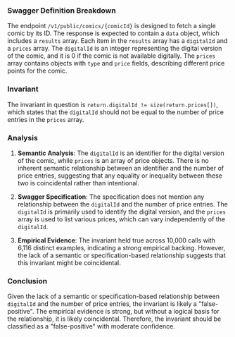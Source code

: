 ### Swagger Definition Breakdown

The endpoint `/v1/public/comics/{comicId}` is designed to fetch a single comic by its ID. The response is expected to contain a `data` object, which includes a `results` array. Each item in the `results` array has a `digitalId` and a `prices` array. The `digitalId` is an integer representing the digital version of the comic, and it is 0 if the comic is not available digitally. The `prices` array contains objects with `type` and `price` fields, describing different price points for the comic.

### Invariant

The invariant in question is `return.digitalId != size(return.prices[])`, which states that the `digitalId` should not be equal to the number of price entries in the `prices` array.

### Analysis

1. **Semantic Analysis**: The `digitalId` is an identifier for the digital version of the comic, while `prices` is an array of price objects. There is no inherent semantic relationship between an identifier and the number of price entries, suggesting that any equality or inequality between these two is coincidental rather than intentional.

2. **Swagger Specification**: The specification does not mention any relationship between the `digitalId` and the number of price entries. The `digitalId` is primarily used to identify the digital version, and the `prices` array is used to list various prices, which can vary independently of the `digitalId`.

3. **Empirical Evidence**: The invariant held true across 10,000 calls with 6,116 distinct examples, indicating a strong empirical backing. However, the lack of a semantic or specification-based relationship suggests that this invariant might be coincidental.

### Conclusion

Given the lack of a semantic or specification-based relationship between `digitalId` and the number of price entries, the invariant is likely a "false-positive". The empirical evidence is strong, but without a logical basis for the relationship, it is likely coincidental. Therefore, the invariant should be classified as a "false-positive" with moderate confidence.
